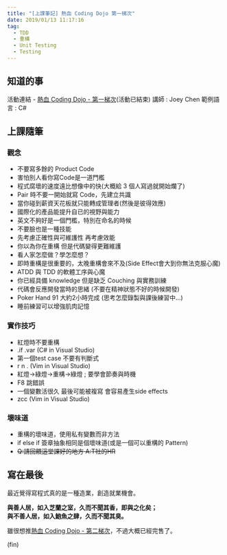 ```yaml
---
title: "[上課筆記] 熱血 Coding Dojo 第一梯次"
date: 2019/01/13 11:17:16
tag:
  - TDD
  - 重構
  - Unit Testing
  - Testing
---
```


## 知道的事

活動連結 - [熱血 Coding Dojo - 第一梯次](https://yihuode.io/activities/718?fbclid=IwAR3LPQ8HudKS72isCmeWzpe8BsTRNTTG17tChxSysXE66S3xSBypKrVzMs8)(活動已結束)
講師 : Joey Chen
範例語言 : C#

## 上課隨筆

### 觀念

- 不要寫多餘的 Product Code
- 害怕別人看你寫Code是一道門檻
- 程式腐壞的速度遠比想像中的快(大概給 3 個人寫過就開始爛了)
- Pair 時不要一開始就寫 Code，先建立共識
- 當你碰到薪資天花板就只能轉成管理者(然後是彼得效應)
- 國際化的產品能提升自已的視野與能力
- 英文不夠好是一個門檻，特別在命名的時候
- 不要臉也是一種技能
- 先考慮正確性與可維護性 再考慮效能
- 你以為你在重構 但是代碼變得更難維護
- 看人家怎麼做？學怎麼想？
- 即時重構是很重要的，太晚重構會來不及(Side Effect會大到你無法克服心魔)
- ATDD 與 TDD 的軟體工序與心魔
- 你已經具備 knowledge 但是缺乏 Couching 與實務訓練
- 代碼會反應開發當時的思緒 (不要在精神狀態不好的時候開發)
- Poker Hand 91 大約2小時完成 (思考怎麼錄製與課後練習中…)
- 睡前練習可以增強肌肉記憶

### 實作技巧

- 紅燈時不要重構
- .if .var (C# in Visual Studio)
- 第一個test case 不要有判斷式
- r n . (Vim in Visual Studio)
- 紅燈→綠燈→重構→綠燈 ; 要學會節奏與時機
- F8 跳錯誤
- 一個變數活很久 最後可能被複寫 會容易產生side effects
- zcc (Vim in Visual Studio)


### 壞味道

- 重構的壞味道，使用私有變數而非方法
- if else if 簽章抽象相同是個壞味道(或是一個可以重構的 Pattern)
- ~~Q:請回饋這堂課好的地方 A:T社的HR~~

## 寫在最後

最近覺得寫程式真的是一種造業，創造就業機會。

**與善人居，如入芝蘭之室，久而不聞其香，即與之化矣；**  
**與不善人居，如入鮑魚之肆，久而不聞其臭。**

雖很想推[熱血 Coding Dojo - 第二梯次](https://yihuode.io/activities/767)，不過大概已經完售了。

(fin)